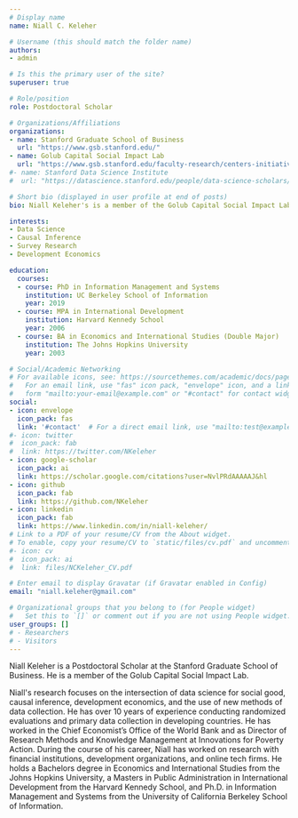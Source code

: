 ```yaml
---
# Display name
name: Niall C. Keleher

# Username (this should match the folder name)
authors:
- admin

# Is this the primary user of the site?
superuser: true

# Role/position
role: Postdoctoral Scholar

# Organizations/Affiliations
organizations:
- name: Stanford Graduate School of Business
  url: "https://www.gsb.stanford.edu/"
- name: Golub Capital Social Impact Lab
  url: "https://www.gsb.stanford.edu/faculty-research/centers-initiatives/sil"
#- name: Stanford Data Science Institute
#  url: "https://datascience.stanford.edu/people/data-science-scholars/grid"

# Short bio (displayed in user profile at end of posts)
bio: Niall Keleher's is a member of the Golub Capital Social Impact Lab at Stanford GSB. His research focuses on the intersection of data science for social good, causal inference, development economics, and the use of new methods of data collection.

interests:
- Data Science
- Causal Inference
- Survey Research
- Development Economics

education:
  courses:
  - course: PhD in Information Management and Systems
    institution: UC Berkeley School of Information
    year: 2019
  - course: MPA in International Development
    institution: Harvard Kennedy School
    year: 2006
  - course: BA in Economics and International Studies (Double Major)
    institution: The Johns Hopkins University
    year: 2003

# Social/Academic Networking
# For available icons, see: https://sourcethemes.com/academic/docs/page-builder/#icons
#   For an email link, use "fas" icon pack, "envelope" icon, and a link in the
#   form "mailto:your-email@example.com" or "#contact" for contact widget.
social:
- icon: envelope
  icon_pack: fas
  link: '#contact'  # For a direct email link, use "mailto:test@example.org".
#- icon: twitter
#  icon_pack: fab
#  link: https://twitter.com/NKeleher
- icon: google-scholar
  icon_pack: ai
  link: https://scholar.google.com/citations?user=NvlPRdAAAAAJ&hl
- icon: github
  icon_pack: fab
  link: https://github.com/NKeleher
- icon: linkedin
  icon_pack: fab
  link: https://www.linkedin.com/in/niall-keleher/
# Link to a PDF of your resume/CV from the About widget.
# To enable, copy your resume/CV to `static/files/cv.pdf` and uncomment the lines below.
#- icon: cv
#  icon_pack: ai
#  link: files/NCKeleher_CV.pdf

# Enter email to display Gravatar (if Gravatar enabled in Config)
email: "niall.keleher@gmail.com"

# Organizational groups that you belong to (for People widget)
#   Set this to `[]` or comment out if you are not using People widget.
user_groups: []
# - Researchers
# - Visitors
---
```


Niall Keleher is a Postdoctoral Scholar at the Stanford Graduate School of Business. He is a member of the Golub Capital Social Impact Lab.

Niall's research focuses on the intersection of data science for social good, causal inference, development economics, and the use of new methods of data collection. He has over 10 years of experience conducting randomized evaluations and primary data collection in developing countries. He has worked in the Chief Economist’s Office of the World Bank and as Director of Research Methods and Knowledge Management at Innovations for Poverty Action. During the course of his career, Niall has worked on research with financial institutions, development organizations, and online tech firms. He holds a Bachelors degree in Economics and International Studies from the Johns Hopkins University, a Masters in Public Administration in International Development from the Harvard Kennedy School, and Ph.D. in Information Management and Systems from the University of California Berkeley School of Information.